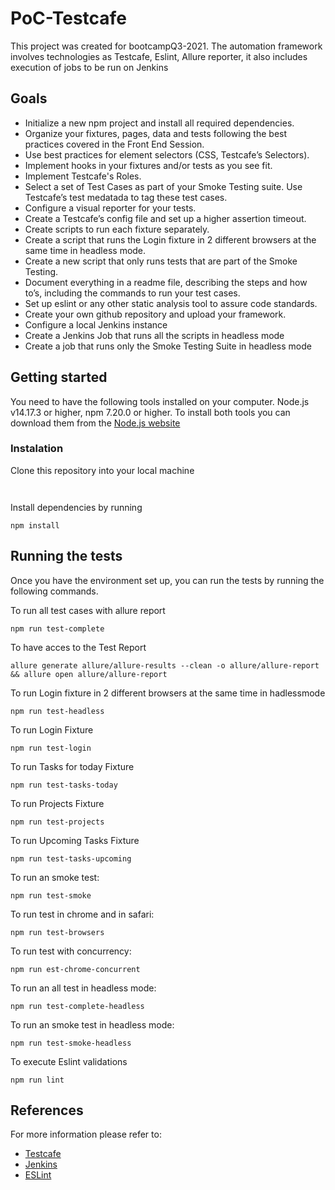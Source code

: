 # PoC-Testcafe
This project was created for bootcampQ3-2021. The automation framework involves technologies as Testcafe, Eslint, Allure reporter, it also includes execution of jobs to be run on Jenkins
## Goals
* Initialize a new npm project and install all required dependencies.
* Organize your fixtures, pages, data and tests following the best practices covered in the Front End Session.
* Use best practices for element selectors (CSS, Testcafe’s Selectors).
* Implement hooks in your fixtures and/or tests as you see fit.
* Implement Testcafe's Roles.
* Select a set of Test Cases as part of your Smoke Testing suite. Use Testcafe’s test medatada to tag these test cases.
* Configure a visual reporter for your tests.
* Create a Testcafe’s config file and set up a higher assertion timeout.
* Create scripts to run each fixture separately.
* Create a script that runs the Login fixture in 2 different browsers at the same time in headless mode.
* Create a new script that only runs tests that are part of the Smoke Testing.
* Document everything in a readme file, describing the steps and how to’s, including the commands to run your test cases.
* Set up eslint or any other static analysis tool to assure code standards.
* Create your own github repository and upload your framework.
* Configure a local Jenkins instance
* Create a Jenkins Job that runs all the scripts in headless mode
* Create a job that runs only the Smoke Testing Suite in headless mode

## Getting started
You need to have the following tools installed on your computer.
Node.js v14.17.3 or higher, npm 7.20.0 or higher. To install both tools you can download them from the [Node.js website](https://nodejs.org/en/)
### Instalation
Clone this repository into your local machine
```


```
Install dependencies by running
```
npm install
```
## Running the tests
Once you have the environment set up, you can run the tests by running the following commands.

To run all test cases with allure report
```
npm run test-complete
```
To have acces to the Test Report
```
allure generate allure/allure-results --clean -o allure/allure-report && allure open allure/allure-report   
```
To run Login fixture in 2 different browsers at the same time in hadlessmode
```
npm run test-headless
```
To run Login Fixture 
```
npm run test-login
```
To run Tasks for today Fixture
```
npm run test-tasks-today
```
To run Projects Fixture
```
npm run test-projects
```
To run Upcoming Tasks Fixture
```
npm run test-tasks-upcoming
```
To run an smoke test:
```
npm run test-smoke
```
To run test in chrome and in safari:
```
npm run test-browsers
```
To run test with concurrency:
```
npm run est-chrome-concurrent
```
To run an all test in headless mode:
```
npm run test-complete-headless
```
To run an smoke test in headless mode:
```
npm run test-smoke-headless
```
To execute Eslint validations
```
npm run lint
```

## References
For more information please refer to:
* [Testcafe](https://testcafe.io/)
* [Jenkins](https://jenkins.io/)
* [ESLint](https://eslint.org/)
